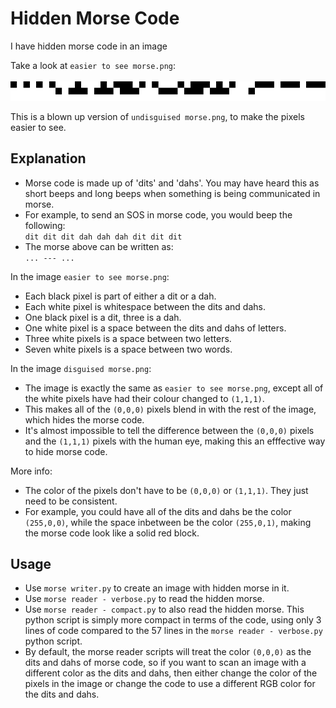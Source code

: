 # Hidden Morse Code
I have hidden morse code in an image  

Take a look at `easier to see morse.png`:  
<br>
![alt text](https://github.com/michael-gif/hidden-morse-code/blob/master/easier%20to%20see%20morse.png "Easier to see morse")

This is a blown up version of `undisguised morse.png`, to make the pixels easier to see.

## Explanation
- Morse code is made up of 'dits' and 'dahs'. You may have heard this as short beeps and long beeps when something is being communicated in morse.  
- For example, to send an SOS in morse code, you would beep the following:  
`dit dit dit dah dah dah dit dit dit  `  
- The morse above can be written as:  
`... --- ...`

In the image `easier to see morse.png`:
- Each black pixel is part of either a dit or a dah.
- Each white pixel is whitespace between the dits and dahs.
- One black pixel is a dit, three is a dah.
- One white pixel is a space between the dits and dahs of letters.
- Three white pixels is a space between two letters.
- Seven white pixels is a space between two words.

In the image `disguised morse.png`:
- The image is exactly the same as `easier to see morse.png`, except all of the white pixels have had their colour changed to `(1,1,1)`.
- This makes all of the `(0,0,0)` pixels blend in with the rest of the image, which hides the morse code.
- It's almost impossible to tell the difference between the `(0,0,0)` pixels and the `(1,1,1)` pixels with the human eye, making this an efffective way to hide morse code.

More info:
- The color of the pixels don't have to be `(0,0,0)` or `(1,1,1)`. They just need to be consistent.
- For example, you could have all of the dits and dahs be the color `(255,0,0)`, while the space inbetween be the color `(255,0,1)`, making the morse code look like a solid red block.

## Usage
- Use `morse writer.py` to create an image with hidden morse in it.
- Use `morse reader - verbose.py` to read the hidden morse.
- Use `morse reader - compact.py` to also read the hidden morse. This python script is simply more compact in terms of the code, using only 3 lines of code compared to the 57 lines in the `morse reader - verbose.py` python script.
- By default, the morse reader scripts will treat the color `(0,0,0)` as the dits and dahs of morse code, so if you want to scan an image with a different color as the dits and dahs, then either change the color of the pixels in the image or change the code to use a different RGB color for the dits and dahs.
